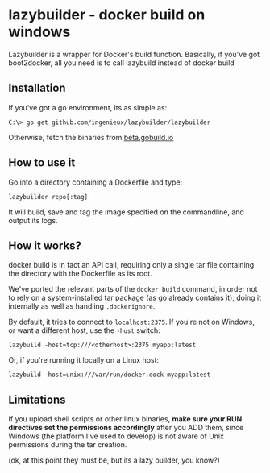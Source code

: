 # lazybuilder - docker build on windows

Lazybuilder is a wrapper for Docker's build function. Basically, if you've got boot2docker, all you need is to call lazybuild instead of docker build

## Installation

If you've got a go environment, its as simple as:

```
C:\> go get github.com/ingenieux/lazybuilder/lazybuilder
```

Otherwise, fetch the binaries from [beta.gobuild.io](https://beta.gobuild.io/github.com/ingenieux/lazybuilder/lazybuilder)

## How to use it

Go into a directory containing a Dockerfile and type:

```
lazybuilder repo[:tag]
```

It will build, save and tag the image specified on the commandline, and output its logs.

## How it works?

docker build is in fact an API call, requiring only a single tar file containing the directory with the Dockerfile as its root. 

We've ported the relevant parts of the ```docker build``` command, in order not to rely on a system-installed tar package (as go already contains it), doing it internally as well as handling ```.dockerignore```.

By default, it tries to connect to ```localhost:2375```. If you're not on Windows, or want a different host, use the ```-host``` switch:

```
lazybuild -host=tcp:///<otherhost>:2375 myapp:latest
```

Or, if you're running it locally on a Linux host:

```
lazybuild -host=unix:///var/run/docker.dock myapp:latest
```

## Limitations

If you upload shell scripts or other linux binaries, **make sure your RUN directives set the permissions accordingly** after you ADD them, since Windows (the platform I've used to develop) is not aware of Unix permissions during the tar creation. 

(ok, at this point they must be, but its a lazy builder, you know?)